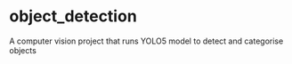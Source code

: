 # object_detection
A computer vision project that runs YOLO5 model to detect and categorise objects
